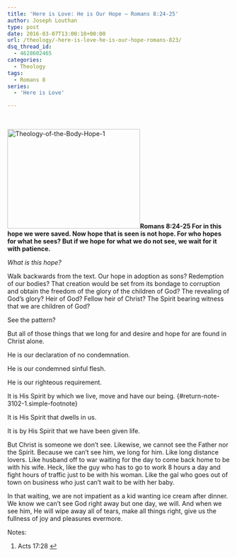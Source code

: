 ```yaml
---
title: '​Here is Love: He is Our Hope – Romans 8:24-25'
author: Joseph Louthan
type: post
date: 2016-03-07T13:00:18+00:00
url: /theology/​-here-is-love-he-is-our-hope-romans-823/
dsq_thread_id:
  - 4628602465
categories:
  - Theology
tags:
  - Romans 8
series:
  - 'Here is Love'

---
```

​
  
<img class="alignright size-thumbnail wp-image-3104" src="https://i2.wp.com/theologic.us/wp-content/uploads/2016/03/Theology-of-the-Body-Hope-1.jpg?resize=300%2C225" alt="Theology-of-the-Body-Hope-1" width="300" height="225" srcset="https://i2.wp.com/theologic.us/wp-content/uploads/2016/03/Theology-of-the-Body-Hope-1.jpg?resize=300%2C225 300w, https://i2.wp.com/theologic.us/wp-content/uploads/2016/03/Theology-of-the-Body-Hope-1.jpg?resize=400%2C301 400w, https://i2.wp.com/theologic.us/wp-content/uploads/2016/03/Theology-of-the-Body-Hope-1.jpg?resize=600%2C451 600w, https://i2.wp.com/theologic.us/wp-content/uploads/2016/03/Theology-of-the-Body-Hope-1.jpg?w=736 736w" sizes="(max-width: 300px) 100vw, 300px" data-recalc-dims="1" />**Romans 8:24-25 For in this hope we were saved. Now hope that is seen is not hope. For who hopes for what he sees? But if we hope for what we do not see, we wait for it with patience.**

_What is this hope?_

Walk backwards from the text. Our hope in adoption as sons? Redemption of our bodies? That creation would be set from its bondage to corruption and obtain the freedom of the glory of the children of God? The revealing of God&#8217;s glory? Heir of God? Fellow heir of Christ? The Spirit bearing witness that we are children of God?
  
See the pattern?

But all of those things that we long for and desire and hope for are found in Christ alone.

He is our declaration of no condemnation.

He is our condemned sinful flesh.

He is our righteous requirement.

It is His Spirit by which we live, move and have our being. [][1]{#return-note-3102-1.simple-footnote}

It is His Spirit that dwells in us.

It is by His Spirit that we have been given life.

But Christ is someone we don&#8217;t see. Likewise, we cannot see the Father nor the Spirit. Because we can&#8217;t see him, we long for him. Like long distance lovers. Like husband off to war waiting for the day to come back home to be with his wife. Heck, like the guy who has to go to work 8 hours a day and fight hours of traffic just to be with his woman. Like the gal who goes out of town on business who just can&#8217;t wait to be with her baby.

In that waiting, we are not impatient as a kid wanting ice cream after dinner. We know we can&#8217;t see God right away but one day, we will. And when we see him, He will wipe away all of tears, make all things right, give us the fullness of joy and pleasures evermore.

<div class="simple-footnotes">
  <p class="notes">
    Notes:
  </p>
  
  <ol>
    <li id="note-3102-1">
      Acts 17:28 <a href="#return-note-3102-1">&#8617;</a>
    </li>
  </ol>
</div>

 [1]: #note-3102-1 "Acts 17:28"